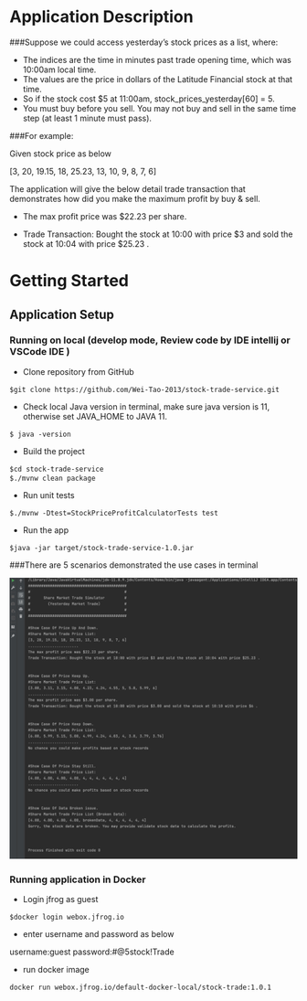 # Application Description

###Suppose we could access yesterday’s stock prices as a list, where:

* The indices are the time in minutes past trade opening time, which was 10:00am local time.
* The values are the price in dollars of the Latitude Financial stock at that time.
* So if the stock cost $5 at 11:00am, stock_prices_yesterday[60] = 5.
* You must buy before you sell. You may not buy and sell in the same time step (at least 1 minute must pass).

###For example:

Given stock price as below 

[3, 20, 19.15, 18, 25.23, 13, 10, 9, 8, 7, 6]

The application will give the below detail trade transaction that demonstrates how did you make the maximum profit by buy & sell. 

* The max profit price was $22.23 per share.

* Trade Transaction: Bought the stock at 10:00 with price $3 and sold the stock at 10:04 with price $25.23 .

  
# Getting Started
## Application Setup

### Running on local (develop mode, Review code by IDE intellij or VSCode IDE ) 
* Clone repository from GitHub 
```
$git clone https://github.com/Wei-Tao-2013/stock-trade-service.git
``` 
* Check local Java version in terminal, make sure java version is 11, otherwise set JAVA_HOME to JAVA 11. 
``` 
$ java -version
```  
* Build the project
```
$cd stock-trade-service
$./mvnw clean package
```  
* Run unit tests
```
$./mvnw -Dtest=StockPriceProfitCalculatorTests test
```
* Run the app
```
$java -jar target/stock-trade-service-1.0.jar
```
###There are 5 scenarios demonstrated the use cases in terminal

  ![description](app-screen-shot.jpg?raw=true)


### Running application in Docker 
* Login jfrog as guest

```
$docker login webox.jfrog.io
```
* enter username and password as below

username:guest
password:#@5stock!Trade

* run docker image

```
docker run webox.jfrog.io/default-docker-local/stock-trade:1.0.1
```
